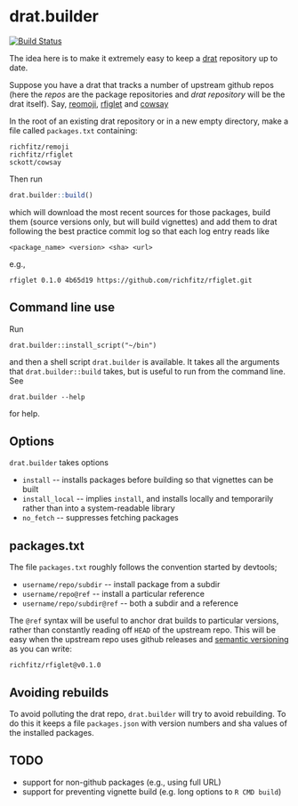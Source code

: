 # drat.builder

[![Build Status](https://travis-ci.org/richfitz/drat.builder.png?branch=master)](https://travis-ci.org/richfitz/drat.builder)

The idea here is to make it extremely easy to keep a [drat](https://github.com/eddelbuettel/drat) repository up to date.

Suppose you have a drat that tracks a number of upstream github repos (here the *repos* are the package repositories and *drat repository* will be the drat itself).  Say, [reomoji](https://github.com/richfitz/remoji), [rfiglet](https://github.com/richfitz/rfiglet) and [cowsay](https://github.com/sckott/cowsay)

In the root of an existing drat repository or in a new empty directory, make a file called `packages.txt` containing:

```
richfitz/remoji
richfitz/rfiglet
sckott/cowsay
```

Then run

```r
drat.builder::build()
```

which will download the most recent sources for those packages, build them (source versions only, but will build vignettes) and add them to drat following the best practice commit log so that each log entry reads like

```
<package_name> <version> <sha> <url>
```

e.g.,

```
rfiglet 0.1.0 4b65d19 https://github.com/richfitz/rfiglet.git
```

## Command line use

Run

```
drat.builder::install_script("~/bin")
```

and then a shell script `drat.builder` is available.  It takes all the arguments that `drat.builder::build` takes, but is useful to run from the command line.  See

```
drat.builder --help
```

for help.

## Options

`drat.builder` takes options

* `install` -- installs packages before building so that vignettes can be built
* `install_local` -- implies `install`, and installs locally and temporarily rather than into a system-readable library
* `no_fetch` -- suppresses fetching packages

## packages.txt

The file `packages.txt` roughly follows the convention started by devtools;

* `username/repo/subdir` -- install package from a subdir
* `username/repo@ref` -- install a particular reference
* `username/repo/subdir@ref` -- both a subdir and a reference

The `@ref` syntax will be useful to anchor drat builds to particular versions, rather than constantly reading off `HEAD` of the upstream repo.  This will be easy when the upstream repo uses github releases and [semantic versioning](http://semver.org) as you can write:

```
richfitz/rfiglet@v0.1.0
```

## Avoiding rebuilds

To avoid polluting the drat repo, `drat.builder` will try to avoid rebuilding.  To do this it keeps a file `packages.json` with version numbers and sha values of the installed packages.

## TODO

* support for non-github packages (e.g., using full URL)
* support for preventing vignette build (e.g. long options to `R CMD build`)
